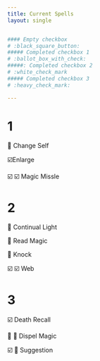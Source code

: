 ```yaml
---
title: Current Spells
layout: single


#### Empty checkbox   
# :black_square_button: 
##### Completed checkbox 1   
# :ballot_box_with_check: 
#####: Completed checkbox 2    
# :white_check_mark
##### Completed checkbox 3  
# :heavy_check_mark: 

---
```




# 1

:black_square_button: Change Self 

:ballot_box_with_check:Enlarge

:ballot_box_with_check: :ballot_box_with_check:  Magic Missle   

# 2

:black_square_button:  Continual Light

:black_square_button:  Read Magic

:black_square_button: Knock

:ballot_box_with_check: :ballot_box_with_check:  Web

# 3

:ballot_box_with_check: Death Recall

:black_square_button: :black_square_button:  Dispel Magic

:ballot_box_with_check: :black_square_button:  Suggestion     


